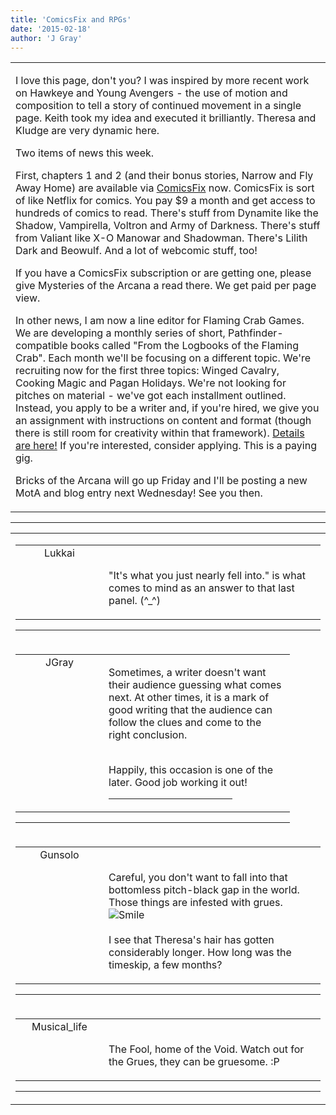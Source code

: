 ```yaml
---
title: 'ComicsFix and RPGs'
date: '2015-02-18'
author: 'J Gray'
---
```


<div>
<!-- Main content here -->
<table border="0" class="post"><tbody><tr><td>
   
   <div class="post_body">
       <p>I love this page, don't you? I was inspired by more recent work on Hawkeye and Young Avengers - the use of motion and composition to tell a story of continued movement in a single page. Keith took my idea and executed it brilliantly. Theresa and Kludge are very dynamic here.</p><p>Two items of news this week. </p><p>First, chapters 1 and 2 (and their bonus stories, Narrow and Fly Away Home) are available via <a href="https://comicsfix.com/" target="_blank">ComicsFix</a> now. ComicsFix is sort of like Netflix for comics. You pay $9 a month and get access to hundreds of comics to read. There's stuff from Dynamite like the Shadow, Vampirella, Voltron and Army of Darkness. There's stuff from Valiant like X-O Manowar and Shadowman. There's Lilith Dark and Beowulf. And a lot of webcomic stuff, too! </p><p>If you have a ComicsFix subscription or are getting one, please give Mysteries of the Arcana a read there. We get paid per page view.</p><p>In other news, I am now a line editor for Flaming Crab Games. We are developing a monthly series of short, Pathfinder-compatible books called "From the Logbooks of the Flaming Crab". Each month we'll be focusing on a different topic. We're recruiting now for the first three topics: Winged Cavalry, Cooking Magic and Pagan Holidays. We're not looking for pitches on material - we've got each installment outlined. Instead, you apply to be a writer and, if you're hired, we give you an assignment with instructions on content and format (though there is still room for creativity within that framework). <a href="http://paizo.com/threads/rzs2rxfh&amp;page=2?ThirdParty-Publishers-Freelancer-Open-Call#64" target="_blank">Details are here!</a> If you're interested, consider applying. This is a paying gig.</p><p>Bricks of the Arcana will go up Friday and I'll be posting a new MotA and blog entry next Wednesday! See you then. </p>
   </div>
   </td></tr>
   </tbody></table><hr><table style="width:100%; border:0;" class="comment_table"><tbody><tr><td width="100%"><a name=""> </a><div style="width:100%;" class="comment"><table border="0" width="100%"><tbody><tr><td align="center" valign="top" width="125">
<span class="comment_title"><center>Lukkai<br></center><a name="1957">&nbsp;</a></span><br>
<center><img src="https://www.gravatar.com/avatar.php?gravatar_id=e01e7833e9dba61f3f3d11328040f997&amp;default=http%3A%2F%2Fmysteriesofthearcana.com%2Ftemplates%2Fmain%2Fimages%2Favatar.gif&amp;size=80&amp;rating=g" border="0" alt=""></center>
</td>
<td valign="top">


<p class="comment_text"> </p><p class="comment_text"><br> "It's what you just nearly fell into." is what comes to mind as an answer to that last panel. (^_^)<br></p>
 

</td></tr></tbody></table>
<hr></div></td></tr><tr><td width="100%"><a name=""> </a><div style="width:90%;" class="comment2"><table border="0" width="100%"><tbody><tr><td align="center" valign="top" width="125">
<span class="comment_title"><center>JGray</center><a name="1958">&nbsp;</a></span><br>
<center><img src="https://www.gravatar.com/avatar.php?gravatar_id=3de6483cf7ef4947f33483faa590f1a0&amp;default=http%3A%2F%2Fmysteriesofthearcana.com%2Ftemplates%2Fmain%2Fimages%2Favatar.gif&amp;size=100&amp;rating=g" border="0" alt=""></center>
</td>
<td valign="top">


<p class="comment_text"> </p><p class="comment_text">Sometimes, a writer doesn't want their audience guessing what comes next. At other times, it is a mark of good writing that the audience can follow the clues and come to the right conclusion.</p><div><br></div><div>Happily, this occasion is one of the later. Good job working it out!</div>
 <hr width="70%">

</td></tr></tbody></table>
<hr></div></td></tr><tr><td width="100%"><a name=""> </a><div style="width:100%;" class="comment"><table border="0" width="100%"><tbody><tr><td align="center" valign="top" width="125">
<span class="comment_title"><center>Gunsolo<br></center><a name="1959">&nbsp;</a></span><br>
<center><img src="https://www.gravatar.com/avatar.php?gravatar_id=a94f16ab08c7abb74820e668722a5ffc&amp;default=http%3A%2F%2Fmysteriesofthearcana.com%2Ftemplates%2Fmain%2Fimages%2Favatar.gif&amp;size=80&amp;rating=g" border="0" alt=""></center>
</td>
<td valign="top">


<p class="comment_text"> </p><p class="comment_text"><br> Careful, you don't want to fall into that bottomless pitch-black gap in the world. Those things are infested with grues. <img src="/smilies/smile.gif" alt="Smile" border="0"><br><br>I see that Theresa's hair has gotten considerably longer. How long was the timeskip, a few months?<br></p>
 

</td></tr></tbody></table>
<hr></div></td></tr><tr><td width="100%"><a name=""> </a><div style="width:100%;" class="comment"><table border="0" width="100%"><tbody><tr><td align="center" valign="top" width="125">
<span class="comment_title"><center>Musical_life<br></center><a name="1960">&nbsp;</a></span><br>
<center><img src="https://www.gravatar.com/avatar.php?gravatar_id=6f86cb0ffa70485e791906edfc2d1247&amp;default=http%3A%2F%2Fmysteriesofthearcana.com%2Ftemplates%2Fmain%2Fimages%2Favatar.gif&amp;size=80&amp;rating=g" border="0" alt=""></center>
</td>
<td valign="top">


<p class="comment_text"> </p><p class="comment_text"><br> The Fool, home of the Void. Watch out for the Grues, they can be gruesome. :P</p>
 

</td></tr></tbody></table>
<hr></div></td></tr></tbody></table>
<!-- End main content -->
              </div>
